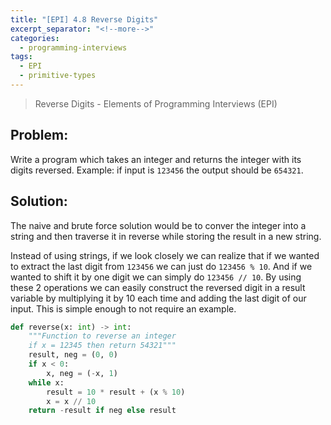 ```yaml
---
title: "[EPI] 4.8 Reverse Digits"
excerpt_separator: "<!--more-->"
categories:
  - programming-interviews
tags:
  - EPI
  - primitive-types
---
```


> Reverse Digits - Elements of Programming Interviews (EPI) 

<!--more-->

## **Problem**: 
Write a program which takes an integer and returns the integer with its digits reversed. Example: if input is `123456` the output should be `654321`.

## **Solution**:
The naive and brute force solution would be to conver the integer into a string and then traverse it in reverse  while storing the result in a new string.

Instead of using strings, if we look closely we can realize that if we wanted to extract the last digit from `123456` we can just do `123456 % 10`. And if we wanted to shift it by one digit we can simply do `123456 // 10`. By using these 2 operations we can easily construct the reversed digit in a result variable by multiplying it by 10 each time and adding the last digit of our input. This is simple enough to not require an example.

```python
def reverse(x: int) -> int:
    """Function to reverse an integer
    if x = 12345 then return 54321"""
    result, neg = (0, 0)
    if x < 0:
        x, neg = (-x, 1)
    while x:
        result = 10 * result + (x % 10)
        x = x // 10
    return -result if neg else result
```

